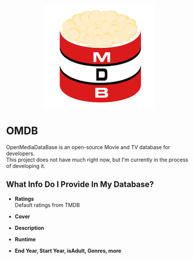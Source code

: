 
<p align="center">
  <img src="https://raw.githubusercontent.com/Dib-Corp/OMDB/refs/heads/main/OMDB-LOGO.png" alt="Sublime's custom image"/>
</p>

# OMDB

OpenMediaDataBase is an open-source Movie and TV database for developers.  
This project does not have much right now, but I'm currently in the process of developing it.

## What Info Do I Provide In My Database?

- **Ratings**  
  Default ratings from TMDB  

- **Cover**

- **Description**

- **Runtime**

- **End Year, Start Year, isAdult, Genres, more**



